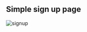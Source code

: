 ## Simple sign up page


![signup](https://github.com/aslan-asilon3/signup/assets/75960970/b44e8258-acf5-4c1f-9e47-f9bd9a236b40)
